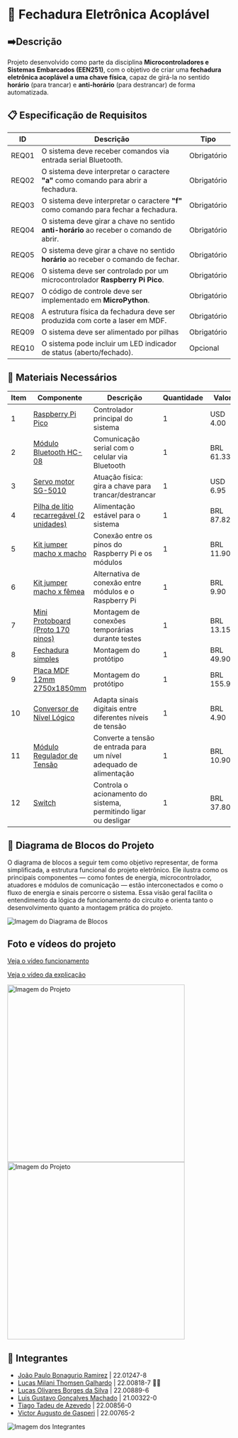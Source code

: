 # 🔐 Fechadura Eletrônica Acoplável

## ➡️Descrição

Projeto desenvolvido como parte da disciplina **Microcontroladores e Sistemas Embarcados (EEN251)**, com o objetivo de criar uma **fechadura eletrônica acoplável a uma chave física**, capaz de girá-la no sentido **horário** (para trancar) e **anti-horário** (para destrancar) de forma automatizada.

## 📋 Especificação de Requisitos

| ID     | Descrição                                                                 | Tipo        |
|--------|---------------------------------------------------------------------------|-------------|
| REQ01  | O sistema deve receber comandos via entrada serial Bluetooth.             | Obrigatório |
| REQ02  | O sistema deve interpretar o caractere **"a"** como comando para abrir a fechadura. | Obrigatório |
| REQ03  | O sistema deve interpretar o caractere **"f"** como comando para fechar a fechadura. | Obrigatório |
| REQ04  | O sistema deve girar a chave no sentido **anti-horário** ao receber o comando de abrir. | Obrigatório |
| REQ05  | O sistema deve girar a chave no sentido **horário** ao receber o comando de fechar. | Obrigatório |
| REQ06  | O sistema deve ser controlado por um microcontrolador **Raspberry Pi Pico**. | Obrigatório |
| REQ07  | O código de controle deve ser implementado em **MicroPython**.            | Obrigatório |
| REQ08  | A estrutura física da fechadura deve ser produzida com corte a laser em MDF.      | Obrigatório |
| REQ09  | O sistema deve ser alimentado por pilhas    | Obrigatório    |
| REQ10  | O sistema pode incluir um LED indicador de status (aberto/fechado).       | Opcional    |


## 🧰 Materiais Necessários

| Item | Componente                           | Descrição                                                                 | Quantidade | Valor |
|------|--------------------------------------|---------------------------------------------------------------------------|------------|------------|
| 1    | [Raspberry Pi Pico](https://www.newark.com/pt-BR/raspberry-pi/raspberry-pi-pico/raspberry-pi-board-arm-cortex/dp/22AJ1097?src=raspberrypi)                  | Controlador principal do sistema             | 1          | USD 4.00         |
| 2    | [Módulo Bluetooth HC-08](https://www.usinainfo.com.br/modulo-bluetooth-arduino/modulo-bluetooth-hc-08-40-ble-para-arduino-compativel-com-iphone-e-ipad-masterslave-3673.html)              | Comunicação serial com o celular via Bluetooth                            | 1          | BRL 61.33           |
| 3    | [Servo motor SG-5010](https://www.usinainfo.com.br/servo-motores/servo-motor-mg996r-tower-pro-180-11kgfcm-de-posicao-com-engrenagens-metalicas-4850.html](https://protosupplies.com/product/servo-motor-sg-5010/))                    | Atuação física: gira a chave para trancar/destrancar                      | 1          |     USD 6.95       |
| 4    | [Pilha de lítio recarregável (2 unidades) ](https://produto.mercadolivre.com.br/MLB-3425451069-bateria-18650-2600mah-37v-bap-energy-kit-02pcs--_JM#polycard_client=search-nordic&position=9&search_layout=grid&type=item&tracking_id=4fb48910-bb5a-4e5d-b31b-5b39cf1b8640&wid=MLB3425451069&sid=search)                        | Alimentação estável para o sistema                                        | 1          | BRL  87.82          |
| 5    | [Kit jumper macho x macho](https://www.makerhero.com/produto/jumpers-macho-macho-x40-unidades/)             | Conexão entre os pinos do Raspberry Pi e os módulos                       | 1          | BRL 11.90           |
| 6    | [Kit jumper macho x fêmea](https://www.makerhero.com/produto/jumpers-macho-femea-x40-unidades/)             | Alternativa de conexão entre módulos e o Raspberry Pi                     | 1          |   BRL 9.90         |
| 7    | [Mini Protoboard (Proto 170 pinos)](https://produto.mercadolivre.com.br/MLB-3405650891-mini-protoboard-breadboard-170-pontos-branco-_JM#polycard_client=search-nordic&position=14&search_layout=grid&type=item&tracking_id=51bbf8e7-26f2-46df-8383-e30ef595810f&wid=MLB3405650891&sid=search)    | Montagem de conexões temporárias durante testes                           | 1          |    BRL 13.15        |
| 8    | [Fechadura simples](https://www.leroymerlin.com.br/fechadura-soprano-para-porta-de-entrada-preto40mm-chave-simples-ipanema_91083552?referrer=category-page)    | Montagem do protótipo                           | 1          |    BRL 49.90       |
| 9    | [Placa MDF 12mm 2750x1850mm](https://www.leomadeiras.com.br/p/10280500/mdf-cru-12mm-2750x1850mm-grandes-marcas#wrapper)    | Montagem do protótipo                          | 1          |    BRL 155.90       |
| 10    | [Conversor de Nível Lógico](https://www.leomadeiras.com.br/p/10280500/mdf-cru-12mm-2750x1850mm-grandes-marcas#wrapper](https://www.eletrogate.com/conversor-de-nivel-logico-33-5v-bidirecional))    | Adapta sinais digitais entre diferentes níveis de tensão                         | 1          |    BRL 4.90       |
| 11    | [Módulo Regulador de Tensão](https://www.eletrogate.com/modulo-regulador-de-tensao-step-down-lm2596)    |   Converte a tensão de entrada para um nível adequado de alimentação                      | 1          |    BRL 10.90       |
| 12    | [Switch](https://www.eletrogate.com/modulo-regulador-de-tensao-step-down-lm2596](https://www.mercadolivre.com.br/micro-chave-17101-alavanca-unipolar-ligaliga-1a-2-posicoes/p/MLB40891000?searchVariation=MLB40891000#polycard_client=search-nordic&searchVariation=MLB40891000&wid=MLB3888971897&position=7&search_layout=grid&type=product&tracking_id=392b5b42-78c2-4b5d-98c5-98e57b20f13e&sid=search))    |   Controla o acionamento do sistema, permitindo ligar ou desligar                       | 1          |    BRL 37.80       |

## 🔧 Diagrama de Blocos do Projeto

O diagrama de blocos a seguir tem como objetivo representar, de forma simplificada, a estrutura funcional do projeto eletrônico. Ele ilustra como os principais componentes — como fontes de energia, microcontrolador, atuadores e módulos de comunicação — estão interconectados e como o fluxo de energia e sinais percorre o sistema. Essa visão geral facilita o entendimento da lógica de funcionamento do circuito e orienta tanto o desenvolvimento quanto a montagem prática do projeto.

![Imagem do Diagrama de Blocos](docs/diagrama_de_blocos.svg)

## Foto e vídeos do projeto

[Veja o vídeo funcionamento](https://youtube.com/shorts/3j6Cv1Wj5rs)

[Veja o vídeo da explicação](https://youtube.com/shorts/zvppXcL821o)

<span><img src="docs/foto_ex.jpeg" alt="Imagem do Projeto" width="400" /></span>
<span><img src="docs/foto-pronta.jpeg" alt="Imagem do Projeto" width="400" /></span>


## 🤝 Integrantes

- [João Paulo Bonagurio Ramirez](https://github.com/yJony)           | 22.01247-8
- [Lucas Milani Thomsen Galhardo](https://github.com/LucasKiller)    | 22.00818-7   🤪🔪
- [Lucas Olivares Borges da Silva](https://github.com/lvcasolivares) | 22.00889-6
- [Luis Gustavo Gonçalves Machado](https://github.com/luisgmachado)  | 21.00322-0
- [Tiago Tadeu de Azevedo](https://github.com/tiagooazevedo)         | 22.00856-0
- [Victor Augusto de Gasperi](https://github.com/VictorGasperi)      | 22.00765-2

![Imagem dos Integrantes](docs/foto-grupo.jpeg)
